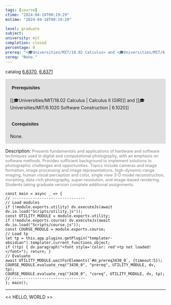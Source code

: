 ```yaml
---
tags: [course]
ctime: "2024-04-18T00:19:29"
mstime: "2024-04-18T00:19:29"

level: graduate
subject: 
university: mit
completion: closed
percentage: 0
prereq: "<🎓Universities/MIT/18.02 Calculus> and <🎓Universities/MIT/6.1020 Software Construction>"
coreq: "None."
---
```


catalog [6.8370](http://student.mit.edu/catalog/m6d.html#6.8370), [6.8371](http://student.mit.edu/catalog/m6d.html#6.8371)

<span style="display: block; padding: 15px; background-color: rgb(100, 100, 100, 0.2);"><font id="m_prereq3430_0" style="display: block; font-family: Arial, sans-serif; font-weight: bold; padding: 5px">Prerequisites</font><br><span id="prereq3430_0">[[🎓Universities/MIT/18.02 Calculus | Calculus II (GIR)]] and [[🎓Universities/MIT/6.1020 Software Construction | 6.1020]]</span></span>
<span style="display: block; padding: 15px; background-color: rgb(100, 100, 100, 0.2);"><font id="m_coreq3430_0" style="display: block; font-family: Arial, sans-serif; font-weight: bold; padding: 5px">Corequisites</font><br><span id="coreq3430_0">None.</span></span>

<font style="">Description:</font>
<font style="color: grey; font-size: 0.8rem;">Presents fundamentals and applications of hardware and software techniques used in digital and computational photography, with an emphasis on software methods. Provides sufficient background to implement solutions to photographic challenges and opportunities. Topics include cameras and image formation, image processing and image representations, high-dynamic-range imaging, human visual perception and color, single view 3-D model reconstruction, morphing, data-rich photography, super-resolution, and image-based rendering. Students taking graduate version complete additional assignments.</font>

```dataviewjs
const main = async _ => {
// --------------------------------
// Load modules
if (!module.exports.utility) dv.executeJs(await dv.io.load("Scripts/utility.js"));
const UTILITY_MODULE = module.exports.utility;
if (!module.exports.course) dv.executeJs(await dv.io.load("Scripts/course.js"));
const COURSE_MODULE = module.exports.course;
// Load tp
let tp = this.app.plugins.getPlugin("templater-obsidian").templater.current_functions_object;
if (!tp) { dv.paragraph("<font style='color: red'>tp not loaded!</font>"); return; }
// Evaluate
await UTILITY_MODULE.waitForElements(`#m_prereq3430_0`, {timeout:5});
COURSE_MODULE.evaluate_req("3430_0", "prereq", UTILITY_MODULE, dv, tp);
COURSE_MODULE.evaluate_req("3430_0", "coreq", UTILITY_MODULE, dv, tp);
// --------------------------------
}; main();
```

---

<< HELLO, WORLD >>
